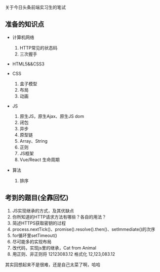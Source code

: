 关于今日头条前端实习生的笔试

## 准备的知识点

* 计算机网络
  1. HTTP常见的状态码
  2. 三次握手

* HTML5&&CSS3

* CSS
  1. 盒子模型
  2. 布局
  3. 动画

* JS
  1. 原生JS，原生Ajax、原生JS dom
  2. 闭包
  3. 异步
  4. 原型链
  5. Array、String
  6. 正则
  7. JS框架
    1. Vue/React 生命周期

* 算法
  1. 排序

## 考到的题目(全靠回忆)

1.  JS实现继承的方式，及其优缺点
2.  你所知道的HTTP请求方法有哪些？各自的用法？
3.  简述HTTPS获取密钥的过程
4.  process.nextTick()、promise().resolve().then()、setImmediate()的次序
5.  for循环里setTimeout()
6.  尽可能多的实现布局
7.  改代码，实现js里的继承，Cat from Animal
8.  用正则、非正则将 12123083.12 格式化 12,123,083.12

其实回想起来不是很难，还是自己太菜了啊，哈哈